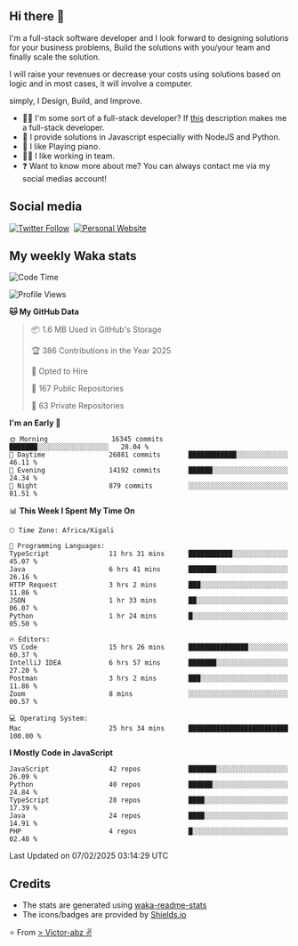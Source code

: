 ## Hi there 👋
I'm a full-stack software developer and I look forward to designing solutions for your business problems, Build the solutions with you/your team and finally scale the solution.

I will raise your revenues or decrease your costs using solutions based on logic and in most cases, it will involve a computer.

simply, I Design, Build, and Improve.

- 👨‍💻 I'm some sort of a full-stack developer? If [this](https://www.w3schools.com/whatis/whatis_fullstack.asp) description makes me a full-stack developer.
- 🌱 I provide solutions in Javascript especially with NodeJS and Python. 
- 🎹 I like Playing piano.
- 👯‍♀️ I like working in team.
- ❓ Want to know more about me? You can always contact me via my social medias account!

## Social media
[![Twitter Follow](https://img.shields.io/twitter/follow/vicky_abz?color=%231DA1F2&label=Twitter&style=for-the-badge&logo=twitter&logoColor=ffffff)](https://twitter.com/vicky_abz)
‎‎ [![Personal Website](https://img.shields.io/static/v1?label=visit&message=victor-abz.com&color=%235F021F&style=for-the-badge)](https://victor-abz.com/)

## My weekly Waka stats
<!--START_SECTION:waka-->
![Code Time](http://img.shields.io/badge/Code%20Time-1%2C100%20hrs%2047%20mins-blue)

![Profile Views](http://img.shields.io/badge/Profile%20Views-0-blue)

**🐱 My GitHub Data** 

> 📦 1.6 MB Used in GitHub's Storage 
 > 
> 🏆 386 Contributions in the Year 2025
 > 
> 💼 Opted to Hire
 > 
> 📜 167 Public Repositories 
 > 
> 🔑 63 Private Repositories 
 > 
**I'm an Early 🐤** 

```text
🌞 Morning                16345 commits       ███████░░░░░░░░░░░░░░░░░░   28.04 % 
🌆 Daytime                26881 commits       ████████████░░░░░░░░░░░░░   46.11 % 
🌃 Evening                14192 commits       ██████░░░░░░░░░░░░░░░░░░░   24.34 % 
🌙 Night                  879 commits         ░░░░░░░░░░░░░░░░░░░░░░░░░   01.51 % 
```


📊 **This Week I Spent My Time On** 

```text
🕑︎ Time Zone: Africa/Kigali

💬 Programming Languages: 
TypeScript               11 hrs 31 mins      ███████████░░░░░░░░░░░░░░   45.07 % 
Java                     6 hrs 41 mins       ███████░░░░░░░░░░░░░░░░░░   26.16 % 
HTTP Request             3 hrs 2 mins        ███░░░░░░░░░░░░░░░░░░░░░░   11.86 % 
JSON                     1 hr 33 mins        ██░░░░░░░░░░░░░░░░░░░░░░░   06.07 % 
Python                   1 hr 24 mins        █░░░░░░░░░░░░░░░░░░░░░░░░   05.50 % 

🔥 Editors: 
VS Code                  15 hrs 26 mins      ███████████████░░░░░░░░░░   60.37 % 
IntelliJ IDEA            6 hrs 57 mins       ███████░░░░░░░░░░░░░░░░░░   27.20 % 
Postman                  3 hrs 2 mins        ███░░░░░░░░░░░░░░░░░░░░░░   11.86 % 
Zoom                     8 mins              ░░░░░░░░░░░░░░░░░░░░░░░░░   00.57 % 

💻 Operating System: 
Mac                      25 hrs 34 mins      █████████████████████████   100.00 % 
```

**I Mostly Code in JavaScript** 

```text
JavaScript               42 repos            ███████░░░░░░░░░░░░░░░░░░   26.09 % 
Python                   40 repos            ██████░░░░░░░░░░░░░░░░░░░   24.84 % 
TypeScript               28 repos            ████░░░░░░░░░░░░░░░░░░░░░   17.39 % 
Java                     24 repos            ████░░░░░░░░░░░░░░░░░░░░░   14.91 % 
PHP                      4 repos             █░░░░░░░░░░░░░░░░░░░░░░░░   02.48 % 
```




 Last Updated on 07/02/2025 03:14:29 UTC
<!--END_SECTION:waka-->

## Credits
- The stats are generated using [waka-readme-stats](https://github.com/anmol098/waka-readme-stats)
- The icons/badges are provided by [Shields.io](https://shields.io/)

⭐️ From [> Victor-abz ✌](https://victor-abz.com/)
